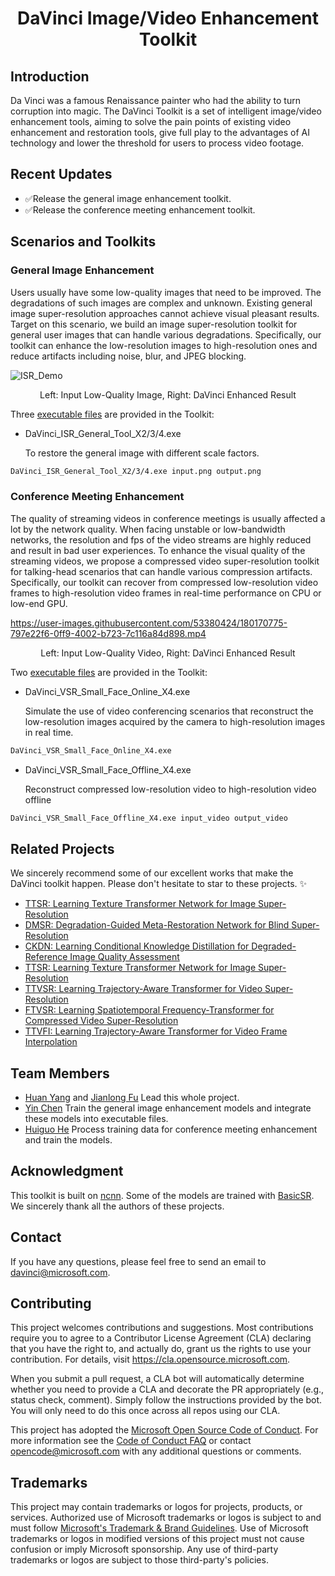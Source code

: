 <h1 align="center" >DaVinci Image/Video Enhancement Toolkit</h1>

## Introduction
Da Vinci was a famous Renaissance painter who had the ability to turn corruption into magic. The DaVinci Toolkit is a set of intelligent image/video enhancement tools, aiming to solve the pain points of existing video enhancement and restoration tools, give full play to the advantages of AI technology and lower the threshold for users to process video footage.

## Recent Updates
- ✅Release the general image enhancement toolkit.
- ✅Release the conference meeting enhancement toolkit.
  
## Scenarios and Toolkits

### General Image Enhancement

Users usually have some low-quality images that need to be improved. The degradations of such images are complex and unknown. Existing general image super-resolution approaches cannot achieve visual pleasant results. Target on this scenario, we build an image super-resolution toolkit for general user images that can handle various degradations. Specifically, our toolkit can enhance the low-resolution images to high-resolution ones and reduce artifacts including noise, blur, and JPEG blocking.

![ISR_Demo](figs/ISR_Demo.png)
<p align="center">Left: Input Low-Quality Image, Right: DaVinci Enhanced Result</p>

Three [executable files](https://azsjae.blob.core.windows.net/davinci/release/DaVinci_ISR_General_20220622.zip) are provided in the Toolkit:
- DaVinci_ISR_General_Tool_X2/3/4.exe

  To restore the general image with different scale factors.

```cmd
DaVinci_ISR_General_Tool_X2/3/4.exe input.png output.png
```

### Conference Meeting Enhancement

The quality of streaming videos in conference meetings is usually affected a lot by the network quality. When facing unstable or low-bandwidth networks, the resolution and fps of the video streams are highly reduced and result in bad user experiences. To enhance the visual quality of the streaming videos, we propose a compressed video super-resolution toolkit for talking-head scenarios that can handle various compression artifacts. Specifically, our toolkit can recover from compressed low-resolution video frames to high-resolution video frames in real-time performance on CPU or low-end GPU.

https://user-images.githubusercontent.com/53380424/180170775-797e22f6-0ff9-4002-b723-7c116a84d898.mp4
<p align="center">Left: Input Low-Quality Video, Right: DaVinci Enhanced Result</p>

Two [executable files](https://azsjae.blob.core.windows.net/davinci/release/DaVinci_VSR_Small_Face_20220622.zip) are provided  in the Toolkit:
- DaVinci_VSR_Small_Face_Online_X4.exe
  
  Simulate the use of video conferencing scenarios that reconstruct the low-resolution images acquired by the camera to high-resolution images in real time.
  
```cmd
DaVinci_VSR_Small_Face_Online_X4.exe
```

- DaVinci_VSR_Small_Face_Offline_X4.exe

  Reconstruct compressed low-resolution video to high-resolution video offline

```cmd
DaVinci_VSR_Small_Face_Offline_X4.exe input_video output_video
```

## Related Projects
We sincerely recommend some of our excellent works that make the DaVinci toolkit happen. Please don't hesitate to star to these projects. :sparkles:  
* [TTSR: Learning Texture Transformer Network for Image Super-Resolution](https://github.com/researchmm/TTSR)
* [DMSR: Degradation-Guided Meta-Restoration Network for Blind Super-Resolution](https://arxiv.org/abs/2207.00943v1)
* [CKDN: Learning Conditional Knowledge Distillation for Degraded-Reference Image Quality Assessment](https://github.com/researchmm/CKDN)
* [TTSR: Learning Texture Transformer Network for Image Super-Resolution](https://github.com/researchmm/TTSR)
* [TTVSR: Learning Trajectory-Aware Transformer for Video Super-Resolution](https://github.com/researchmm/TTVSR)
* [FTVSR: Learning Spatiotemporal Frequency-Transformer for Compressed Video Super-Resolution](https://github.com/researchmm/FTVSR)
* [TTVFI: Learning Trajectory-Aware Transformer for Video Frame Interpolation](https://arxiv.org/abs/2207.09048)

## Team Members
- [Huan Yang](https://github.com/hyang0511) and [Jianlong Fu](https://github.com/Jianlong-Fu)
  Lead this whole project. 
- [Yin Chen](https://github.com/cyinen)
  Train the general image enhancement models and integrate these models into executable files.
- [Huiguo He](https://github.com/hehuiguo)
  Process training data for conference meeting enhancement and train the models.

## Acknowledgment
This toolkit is built on [ncnn](https://github.com/Tencent/ncnn). Some of the models are trained with [BasicSR](https://github.com/XPixelGroup/BasicSR). We sincerely thank all the authors of these projects.

## Contact
If you have any questions, please feel free to send an email to davinci@microsoft.com.

## Contributing
This project welcomes contributions and suggestions.  Most contributions require you to agree to a
Contributor License Agreement (CLA) declaring that you have the right to, and actually do, grant us
the rights to use your contribution. For details, visit https://cla.opensource.microsoft.com.

When you submit a pull request, a CLA bot will automatically determine whether you need to provide
a CLA and decorate the PR appropriately (e.g., status check, comment). Simply follow the instructions
provided by the bot. You will only need to do this once across all repos using our CLA.

This project has adopted the [Microsoft Open Source Code of Conduct](https://opensource.microsoft.com/codeofconduct/).
For more information see the [Code of Conduct FAQ](https://opensource.microsoft.com/codeofconduct/faq/) or
contact [opencode@microsoft.com](mailto:opencode@microsoft.com) with any additional questions or comments.

## Trademarks
This project may contain trademarks or logos for projects, products, or services. Authorized use of Microsoft 
trademarks or logos is subject to and must follow 
[Microsoft's Trademark & Brand Guidelines](https://www.microsoft.com/en-us/legal/intellectualproperty/trademarks/usage/general).
Use of Microsoft trademarks or logos in modified versions of this project must not cause confusion or imply Microsoft sponsorship.
Any use of third-party trademarks or logos are subject to those third-party's policies.
